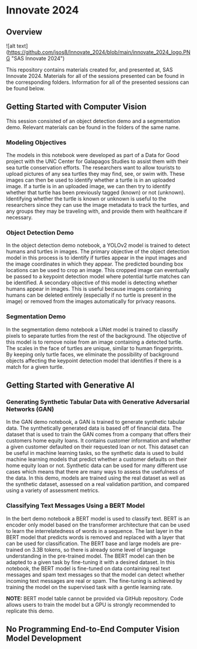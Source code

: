 # Innovate 2024
## Overview

![alt text] (https://github.com/jsos8/Innovate_2024/blob/main/innovate_2024_logo.PNG "SAS Innovate 2024")
  
This repository contains materials created for, and presented at, SAS Innovate 2024. Materials for all of the sessions presented can be found in the corresponding folders. Information for all of the presented sessions can be found below.

## Getting Started with Computer Vision

This session consisted of an object detection demo and a segmentation demo. Relevant materials can be found in the folders of the same name.

### Modeling Objectives

The models in this notebook were developed as part of a Data for Good project with the UNC Center for Galapagos Studies to assist them with their sea turtle conservation efforts. The researchers want to allow tourists to upload pictures of any sea turtles they may find, see, or swim with. These images can then be used to identify whether a turtle is in an uploaded image. If a turtle is in an uploaded image, we can then try to identify whether that turtle has been previously tagged (known) or not (unknown). Identifying whether the turtle is known or unknown is useful to the researchers since they can use the image metadata to track the turtles, and any groups they may be traveling with, and provide them with healthcare if necessary.

### Object Detection Demo

In the object detection demo notebook, a YOLOv2 model is trained to detect humans and turtles in images. The primary objective of the object detection model in this process is to identify if turtles appear in the input images and the image coordinates in which they appear. The predicted bounding box locations can be used to crop an image. This cropped image can eventually be passed to a keypoint detection model where potential turtle matches can be identified. A secondary objective of this model is detecting whether humans appear in images. This is useful because images containing humans can be deleted entirely (especially if no turtle is present in the image) or removed from the images automatically for privacy reasons. 

### Segmentation Demo

In the segmentation demo notebook a UNet model is trained to classify pixels to separate turtles from the rest of the background. The objective of this model is to remove noise from an image containing a detected turtle. The scales in the face of turtles are unique, similar to human fingerprints. By keeping only turtle faces, we eliminate the possibility of background objects affecting the keypoint detection model that identifies if there is a match for a given turtle. 

## Getting Started with Generative AI

### Generating Synthetic Tabular Data with Generative Adversarial Networks (GAN)

In the GAN demo notebook, a GAN is trained to generate synthetic tabular data. The synthetically generated data is based off of financial data. The dataset that is used to train the GAN comes from a company that offers their customers home equity loans. It contains customer information and whether a given customer defaulted on their requested loan or not. This dataset can be useful in machine learning tasks, so the synthetic data is used to build machine learning models that predict whether a customer defaults on their home equity loan or not. Synthetic data can be used for many different use cases which means that there are many ways to assess the usefulness of the data. In this demo, models are trained using the real dataset as well as the synthetic dataset, assessed on a real validation partition, and compared using a variety of assessment metrics.

### Classifying Text Messages Using a BERT Model

In the bert demo notebook a BERT model is used to classify text. BERT is an encoder only model based on the transformer architecture that can be used to learn the interrelatedness of words in a sequence. The last layer in the BERT model that predicts words is removed and replaced with a layer that can be used for classification. The BERT base and large models are pre-trained on 3.3B tokens, so there is already some level of language understanding in the pre-trained model. The BERT model can then be adapted to a given task by fine-tuning it with a desired dataset. In this notebook, the BERT model is fine-tuned on data containing real text messages and spam text messages so that the model can detect whether incoming text messages are real or spam. The fine-tuning is achieved by training the model on the supervised task with a gentle learning rate. 

**NOTE:** BERT model table cannot be provided via GitHub repository. Code allows users to train the model but a GPU is strongly recommended to replicate this demo.

## No Programming End-to-End Computer Vision Model Development



